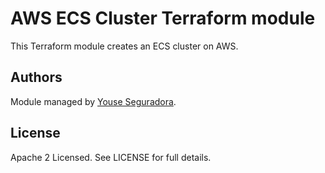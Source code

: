 # AWS ECS Cluster Terraform module

This Terraform module creates an ECS cluster on AWS.

## Authors

Module managed by [Youse Seguradora](https://github.com/youse-seguradora).

## License

Apache 2 Licensed. See LICENSE for full details.